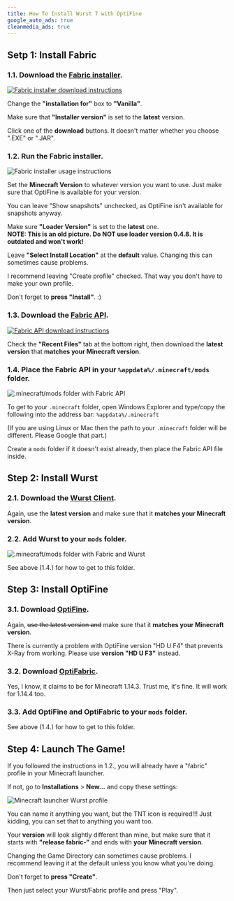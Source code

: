 ```yaml
---
title: How To Install Wurst 7 with OptiFine
google_auto_ads: true
cleanmedia_ads: true
---
```

## Setp 1: Install Fabric

### 1.1. Download the <a href="https://fabricmc.net/use/" target="_blank" rel="nofollow">Fabric installer</a>.

<a href="https://fabricmc.net/use/" target="_blank" rel="nofollow">![Fabric installer download instructions](https://user-images.githubusercontent.com/10100202/62377125-7b24f780-b542-11e9-815b-df6340ede28c.png)</a>

Change the **"installation for"** box to **"Vanilla"**.

Make sure that **"Installer version"** is set to the **latest** version.

Click one of the **download** buttons. It doesn't matter whether you choose ".EXE" or ".JAR".

### 1.2. Run the Fabric installer.

![Fabric installer usage instructions](https://user-images.githubusercontent.com/10100202/62378409-0dc69600-b545-11e9-8431-af64d13bc308.png)

Set the **Minecraft Version** to whatever version you want to use. Just make sure that OptiFine is available for your version.

You can leave "Show snapshots" unchecked, as OptiFine isn't available for snapshots anyway.

Make sure **"Loader Version"** is set to the **latest** one.  
**NOTE: This is an old picture. Do NOT use loader version 0.4.8. It is outdated and won't work!**

Leave **"Select Install Location"** at the **default** value. Changing this can sometimes cause problems.

I recommend leaving "Create profile" checked. That way you don't have to make your own profile.

Don't forget to **press "Install"**. :)

### 1.3. Download the <a href="https://www.curseforge.com/minecraft/mc-mods/fabric-api" target="_blank" rel="nofollow">Fabric API</a>.

<a href="https://www.curseforge.com/minecraft/mc-mods/fabric-api" target="_blank" rel="nofollow">![Fabric API download instructions](https://user-images.githubusercontent.com/10100202/68168208-b9321d00-ff70-11e9-867e-2b2f20dc9969.png)</a>

Check the **"Recent Files"** tab at the bottom right, then download the **latest version** that **matches your Minecraft version**.

### 1.4. Place the Fabric API in your `%appdata%/.minecraft/mods` folder.

![.minecraft/mods folder with Fabric API](https://user-images.githubusercontent.com/10100202/68168623-12e71700-ff72-11e9-9206-b82a254dbffc.png)

To get to your `.minecraft` folder, open Windows Explorer and type/copy the following into the address bar: `%appdata%/.minecraft`

(If you are using Linux or Mac then the path to your `.minecraft` folder will be different. Please Google that part.)

Create a `mods` folder if it doesn't exist already, then place the Fabric API file inside.

## Step 2: Install Wurst

### 2.1. Download the <a href="/download" target="_blank">Wurst Client</a>.

Again, use the **latest version** and make sure that it **matches your Minecraft version**.

### 2.2. Add Wurst to your `mods` folder.

![.minecraft/mods folder with Fabric and Wurst](https://user-images.githubusercontent.com/10100202/62378000-1ec2d780-b544-11e9-97e2-cf9827900993.png)

See above (1.4.) for how to get to this folder.

## Step 3: Install OptiFine

### 3.1. Download <a href="https://optifine.net/downloads" target="_blank" rel="nofollow">OptiFine</a>.

Again, ~~use the latest version and~~ make sure that it **matches your Minecraft version**.

There is currently a problem with OptiFine version "HD U F4" that prevents X-Ray from working. Please use **version "HD U F3"** instead.

### 3.2. Download <a href="https://www.curseforge.com/minecraft/mc-mods/optifabric" target="_blank" rel="nofollow">OptiFabric</a>.

Yes, I know, it claims to be for Minecraft 1.14.3. Trust me, it's fine. It will work for 1.14.4 too.

### 3.3. Add OptiFine and OptiFabric to your `mods` folder.

See above (1.4.) for how to get to this folder.

## Step 4: Launch The Game!

If you followed the instructions in 1.2., you will already have a "fabric" profile in your Minecraft launcher.

If not, go to **Installations** > **New...** and copy these settings:

![Minecraft launcher Wurst profile](https://user-images.githubusercontent.com/10100202/68169736-ed5c0c80-ff75-11e9-93d4-7890380b8d57.png)

You can name it anything you want, but the TNT icon is required!!! Just kidding, you can set that to anything you want too.

Your **version** will look slightly different than mine, but make sure that it starts with **"release fabric-"** and ends with **your Minecraft version**.

Changing the Game Directory can sometimes cause problems. I recommend leaving it at the default unless you know what you're doing.

Don't forget to **press "Create"**.

Then just select your Wurst/Fabric profile and press "Play".
